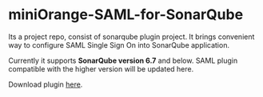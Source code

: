 # miniOrange-SAML-for-SonarQube
Its a project repo, consist of sonarqube plugin project. It brings convenient way to configure SAML Single Sign On into SonarQube application. 

Currently it supports <b>SonarQube version 6.7</b> and below. SAML plugin compatible with the higher version will be updated here.

Download plugin [here](https://github.com/miniOrangeDev/miniOrangeSAML-for-SonarQube/raw/master/miniorange-saml-plugin-1.0.jar).
